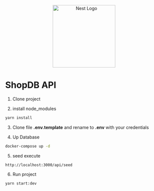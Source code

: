 <p align="center">
  <a href="http://nestjs.com/" target="blank"><img src="https://nestjs.com/img/logo-small.svg" width="200" alt="Nest Logo" /></a>
</p>

# ShopDB API

1. Clone project

2. install node_modules

```bash
yarn install
```

3. Clone file **.env.template** and rename to **.env** with your credentials

4. Up Database

```bash
docker-compose up -d
```

5. seed execute

```
http://localhost:3000/api/seed
```

6. Run project

```bash
yarn start:dev
```
